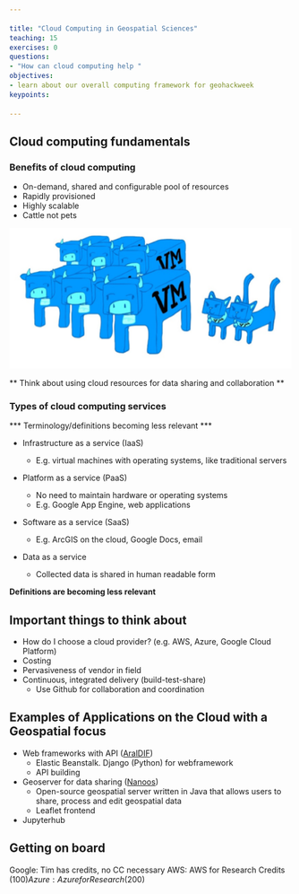 ```yaml
---

title: "Cloud Computing in Geospatial Sciences"
teaching: 15
exercises: 0
questions:
- "How can cloud computing help "
objectives:
- learn about our overall computing framework for geohackweek
keypoints:

---
```


## Cloud computing fundamentals
### Benefits of cloud computing 
- On-demand, shared and configurable pool of resources
- Rapidly provisioned
- Highly scalable
- Cattle not pets

![Cattle](../fig/cattle.png)


** Think about using cloud resources for data sharing and collaboration **

### Types of cloud computing services

*** Terminology/definitions becoming less relevant ***

- Infrastructure as a service (IaaS)
  - E.g. virtual machines with operating systems, like traditional servers
  
- Platform as a service (PaaS)
  - No need to maintain hardware or operating systems
  - E.g. Google App Engine, web applications
  
- Software as a service (SaaS)
  - E.g. ArcGIS on the cloud, Google Docs, email 

- Data as a service
  - Collected data is shared in human readable form 

**Definitions are becoming less relevant**

## Important things to think about 
- How do I choose a cloud provider? (e.g. AWS, Azure, Google Cloud Platform)
- Costing
- Pervasiveness of vendor in field
- Continuous, integrated delivery (build-test-share)
  - Use Github for collaboration and coordination

## Examples of Applications on the Cloud with a Geospatial focus
- Web frameworks with API ([AralDIF](http://araldif.azurewebsites.net))
  - Elastic Beanstalk. Django (Python) for webframework
  - API building
- Geoserver for data sharing ([Nanoos](http://data.nanoos.org/geoserver))
  - Open-source geospatial server written in Java that allows users to share, process and edit geospatial data
  - Leaflet frontend
- Jupyterhub

## Getting on board
Google: Tim has credits, no CC necessary
AWS: AWS for Research Credits ($100)
Azure: Azure for Research ($200)

